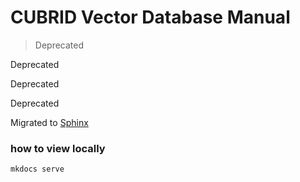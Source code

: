 # CUBRID Vector Database Manual

> Deprecated

Deprecated

Deprecated

Deprecated

Migrated to [Sphinx](https://vimkim.github.io/cubrid-vec-manual-sphinx/)

### how to view locally

```sh
mkdocs serve
```
